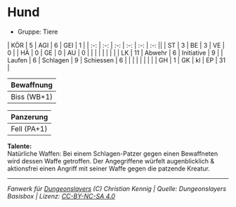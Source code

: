 # Hund  
- Gruppe: Tiere  

| KÖR    | 5  | AGI      | 6  | GEI        | 1  |
| :-: | :-: | :-: | :-: | :-: | :-: ||
| ST     | 3  | BE       | 3  | VE         | 0  |
| HÄ     | 0  | GE       | 0  | AU         | 0  |
|        |    |          |    |            |    |
| LK     | 11 | Abwehr   | 6  | Initiative | 9  |
| Laufen | 6  | Schlagen | 9  | Schiessen  | 6  |
|        |    |          |    |            |    |
| GH     | 1  | GK       | kl | EP         | 31 |


| Bewaffnung |
| --- |
| Biss (WB+1) |


| Panzerung |
| --- |
| Fell (PA+1) |


**Talente:**  
Natürliche Waffen: Bei einem Schlagen-Patzer gegen einen Bewaffneten wird dessen Waffe getroffen. Der Angegriffene würfelt augenblicklich & aktionsfrei einen Angriff mit seiner Waffe gegen die patzende Kreatur.





___
*Fanwerk für [Dungeonslayers](https://www.dungeonslayers.net/) (C) Christian Kennig | Quelle: Dungeonslayers Basisbox | Lizenz: [CC-BY-NC-SA 4.0](https://creativecommons.org/licenses/by-nc-sa/4.0/deed.de)*